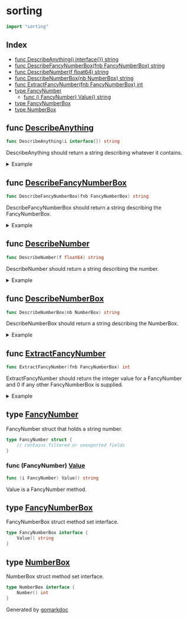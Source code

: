 <!-- Code generated by gomarkdoc. DO NOT EDIT -->

# sorting

```go
import "sorting"
```

## Index

- [func DescribeAnything(i interface{}) string](<#func-describeanything>)
- [func DescribeFancyNumberBox(fnb FancyNumberBox) string](<#func-describefancynumberbox>)
- [func DescribeNumber(f float64) string](<#func-describenumber>)
- [func DescribeNumberBox(nb NumberBox) string](<#func-describenumberbox>)
- [func ExtractFancyNumber(fnb FancyNumberBox) int](<#func-extractfancynumber>)
- [type FancyNumber](<#type-fancynumber>)
  - [func (i FancyNumber) Value() string](<#func-fancynumber-value>)
- [type FancyNumberBox](<#type-fancynumberbox>)
- [type NumberBox](<#type-numberbox>)


## func [DescribeAnything](<https://github.com/vpayno/exercism-workspace/blob/main/go/sorting-room/sorting_room.go#L67>)

```go
func DescribeAnything(i interface{}) string
```

DescribeAnything should return a string describing whatever it contains.

<details><summary>Example</summary>
<p>

```go
{
	fnb := FancyNumber{"12"}

	fmt.Println(DescribeAnything(fnb))

}
```

#### Output

```
This is a fancy box containing the number 12.0
```

</p>
</details>

## func [DescribeFancyNumberBox](<https://github.com/vpayno/exercism-workspace/blob/main/go/sorting-room/sorting_room.go#L60>)

```go
func DescribeFancyNumberBox(fnb FancyNumberBox) string
```

DescribeFancyNumberBox should return a string describing the FancyNumberBox.

<details><summary>Example</summary>
<p>

```go
{
	fnb := FancyNumber{"12"}

	fmt.Println(DescribeFancyNumberBox(fnb))

}
```

#### Output

```
This is a fancy box containing the number 12.0
```

</p>
</details>

## func [DescribeNumber](<https://github.com/vpayno/exercism-workspace/blob/main/go/sorting-room/sorting_room.go#L9>)

```go
func DescribeNumber(f float64) string
```

DescribeNumber should return a string describing the number.

<details><summary>Example</summary>
<p>

```go
{
	fmt.Println(DescribeNumber(-12.345))

}
```

#### Output

```
This is the number -12.3
```

</p>
</details>

## func [DescribeNumberBox](<https://github.com/vpayno/exercism-workspace/blob/main/go/sorting-room/sorting_room.go#L20>)

```go
func DescribeNumberBox(nb NumberBox) string
```

DescribeNumberBox should return a string describing the NumberBox.

<details><summary>Example</summary>
<p>

```go
{
	nb := exampleNumberBox{12}

	fmt.Println(DescribeNumberBox(nb))

}
```

#### Output

```
This is a box containing the number 12.0
```

</p>
</details>

## func [ExtractFancyNumber](<https://github.com/vpayno/exercism-workspace/blob/main/go/sorting-room/sorting_room.go#L42>)

```go
func ExtractFancyNumber(fnb FancyNumberBox) int
```

ExtractFancyNumber should return the integer value for a FancyNumber and 0 if any other FancyNumberBox is supplied.

<details><summary>Example</summary>
<p>

```go
{
	fnb := FancyNumber{"12"}

	fmt.Println(ExtractFancyNumber(fnb))

}
```

#### Output

```
12
```

</p>
</details>

## type [FancyNumber](<https://github.com/vpayno/exercism-workspace/blob/main/go/sorting-room/sorting_room.go#L26-L28>)

FancyNumber struct that holds a string number.

```go
type FancyNumber struct {
    // contains filtered or unexported fields
}
```

### func \(FancyNumber\) [Value](<https://github.com/vpayno/exercism-workspace/blob/main/go/sorting-room/sorting_room.go#L31>)

```go
func (i FancyNumber) Value() string
```

Value is a FancyNumber method.

## type [FancyNumberBox](<https://github.com/vpayno/exercism-workspace/blob/main/go/sorting-room/sorting_room.go#L36-L38>)

FancyNumberBox struct method set interface.

```go
type FancyNumberBox interface {
    Value() string
}
```

## type [NumberBox](<https://github.com/vpayno/exercism-workspace/blob/main/go/sorting-room/sorting_room.go#L15-L17>)

NumberBox struct method set interface.

```go
type NumberBox interface {
    Number() int
}
```



Generated by [gomarkdoc](<https://github.com/princjef/gomarkdoc>)
